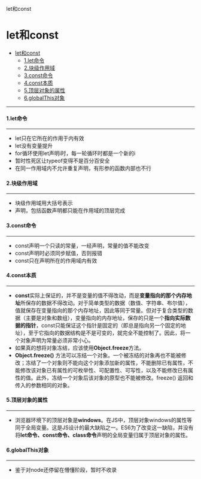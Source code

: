 let和const

# let和const

- [let和const]()
    - [1.let命令]()
    - [2.块级作用域]()
    - [3.const命令]()
    - [4.const本质]()
    - [5.顶层对象的属性]()
    - [6.globalThis对象]()

* * *

#### 1.let命令

* * *

- let只在它所在的作用于内有效
- let没有变量提升
- for循环使用let声明i时，每一轮循环时都是一个新的i
- 暂时性死区让typeof变得不是百分百安全
- 在同一作用域内不允许重复声明，有形参的函数内部也不行

#### 2.块级作用域

* * *

- 块级作用域用大括号表示
- 声明，包括函数声明都只能在作用域的顶层完成

#### 3.const命令

* * *

- const声明一个只读的常量，一经声明，常量的值不能改变
- const声明时必须同步赋值，否则报错
- const只在声明所在的作用域内有效

#### 4.const本质

* * *

- **const**实际上保证的，并不是变量的值不得改动，而是**变量指向的那个内存地址**所保存的数据不得改动。对于简单类型的数据（数值、字符串、布尔值），值就保存在变量指向的那个内存地址，因此等同于常量。但对于复合类型的数据（主要是对象和数组），变量指向的内存地址，保存的只是一个**指向实际数据的指针**，const只能保证这个指针是固定的（即总是指向另一个固定的地址），至于它指向的数据结构是不是可变的，就完全不能控制了。因此，将一个对象声明为常量必须非常小心。
- 如果真的想将对象冻结，应该使用**Object.freeze**方法。
- **Object.freeze()** 方法可以冻结一个对象。一个被冻结的对象再也不能被修改；冻结了一个对象则不能向这个对象添加新的属性，不能删除已有属性，不能修改该对象已有属性的可枚举性、可配置性、可写性，以及不能修改已有属性的值。此外，冻结一个对象后该对象的原型也不能被修改。freeze() 返回和传入的参数相同的对象。

#### 5.顶层对象的属性

* * *

- 浏览器环境下的顶层对象是**windows**。在JS中，顶层对象windows的属性等同于全局变量。这是JS设计的最大缺陷之一。ES6为了改变这一缺陷，并没有将**let命令、const命令、class命令**声明的全局变量归属于顶层对象的属性。

#### 6.globalThis对象

* * *

- 鉴于对node还停留在懵懂阶段，暂时不收录

